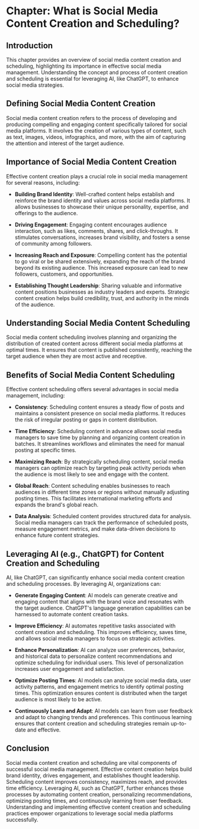 Chapter: What is Social Media Content Creation and Scheduling?
==============================================================

Introduction
------------

This chapter provides an overview of social media content creation and scheduling, highlighting its importance in effective social media management. Understanding the concept and process of content creation and scheduling is essential for leveraging AI, like ChatGPT, to enhance social media strategies.

Defining Social Media Content Creation
--------------------------------------

Social media content creation refers to the process of developing and producing compelling and engaging content specifically tailored for social media platforms. It involves the creation of various types of content, such as text, images, videos, infographics, and more, with the aim of capturing the attention and interest of the target audience.

Importance of Social Media Content Creation
-------------------------------------------

Effective content creation plays a crucial role in social media management for several reasons, including:

* **Building Brand Identity**: Well-crafted content helps establish and reinforce the brand identity and values across social media platforms. It allows businesses to showcase their unique personality, expertise, and offerings to the audience.

* **Driving Engagement**: Engaging content encourages audience interaction, such as likes, comments, shares, and click-throughs. It stimulates conversations, increases brand visibility, and fosters a sense of community among followers.

* **Increasing Reach and Exposure**: Compelling content has the potential to go viral or be shared extensively, expanding the reach of the brand beyond its existing audience. This increased exposure can lead to new followers, customers, and opportunities.

* **Establishing Thought Leadership**: Sharing valuable and informative content positions businesses as industry leaders and experts. Strategic content creation helps build credibility, trust, and authority in the minds of the audience.

Understanding Social Media Content Scheduling
---------------------------------------------

Social media content scheduling involves planning and organizing the distribution of created content across different social media platforms at optimal times. It ensures that content is published consistently, reaching the target audience when they are most active and receptive.

Benefits of Social Media Content Scheduling
-------------------------------------------

Effective content scheduling offers several advantages in social media management, including:

* **Consistency**: Scheduling content ensures a steady flow of posts and maintains a consistent presence on social media platforms. It reduces the risk of irregular posting or gaps in content distribution.

* **Time Efficiency**: Scheduling content in advance allows social media managers to save time by planning and organizing content creation in batches. It streamlines workflows and eliminates the need for manual posting at specific times.

* **Maximizing Reach**: By strategically scheduling content, social media managers can optimize reach by targeting peak activity periods when the audience is most likely to see and engage with the content.

* **Global Reach**: Content scheduling enables businesses to reach audiences in different time zones or regions without manually adjusting posting times. This facilitates international marketing efforts and expands the brand's global reach.

* **Data Analysis**: Scheduled content provides structured data for analysis. Social media managers can track the performance of scheduled posts, measure engagement metrics, and make data-driven decisions to enhance future content strategies.

Leveraging AI (e.g., ChatGPT) for Content Creation and Scheduling
-----------------------------------------------------------------

AI, like ChatGPT, can significantly enhance social media content creation and scheduling processes. By leveraging AI, organizations can:

* **Generate Engaging Content**: AI models can generate creative and engaging content that aligns with the brand voice and resonates with the target audience. ChatGPT's language generation capabilities can be harnessed to automate content creation tasks.

* **Improve Efficiency**: AI automates repetitive tasks associated with content creation and scheduling. This improves efficiency, saves time, and allows social media managers to focus on strategic activities.

* **Enhance Personalization**: AI can analyze user preferences, behavior, and historical data to personalize content recommendations and optimize scheduling for individual users. This level of personalization increases user engagement and satisfaction.

* **Optimize Posting Times**: AI models can analyze social media data, user activity patterns, and engagement metrics to identify optimal posting times. This optimization ensures content is distributed when the target audience is most likely to be active.

* **Continuously Learn and Adapt**: AI models can learn from user feedback and adapt to changing trends and preferences. This continuous learning ensures that content creation and scheduling strategies remain up-to-date and effective.

Conclusion
----------

Social media content creation and scheduling are vital components of successful social media management. Effective content creation helps build brand identity, drives engagement, and establishes thought leadership. Scheduling content improves consistency, maximizes reach, and provides time efficiency. Leveraging AI, such as ChatGPT, further enhances these processes by automating content creation, personalizing recommendations, optimizing posting times, and continuously learning from user feedback. Understanding and implementing effective content creation and scheduling practices empower organizations to leverage social media platforms successfully.
